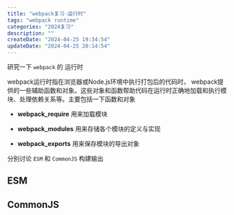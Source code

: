```yaml
---
title: "webpack复习-运行时"
tags: "webpack runtime"
categories: "2024复习"
description: ""
createDate: "2024-04-25 19:34:54"
updateDate: "2024-04-25 20:14:54"
---
```


研究一下 `webpack` 的 运行时

webpack运行时指在浏览器或Node.js环境中执行打包后的代码时， webpack提供的一些辅助函数和对象。这些对象和函数帮助代码在运行时正确地加载和执行模块、处理依赖关系等。主要包括一下函数和对象

- __webpack_require__ 用来加载模块

- __webpack_modules__ 用来存储各个模块的定义与实现

- __webpack_exports__ 用来保存模块的导出对象

分别讨论 `ESM` 和 `CommonJS` 构建输出

## ESM

## CommonJS

